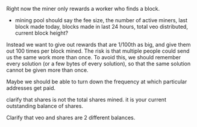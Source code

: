 Right now the miner only rewards a worker who finds a block.

* mining pool should say the fee size, the number of active miners, last block made today, blocks made in last 24 hours, total veo distributed, current block height?

Instead we want to give out rewards that are 1/100th as big, and give them out 100 times per block mined.
The risk is that multiple people could send us the same work more than once.
To avoid this, we should remember every solution (or a few bytes of every solution), so that the same solution cannot be given more than once.


Maybe we should be able to turn down the frequency at which particular addresses get paid.


clarify that shares is not the total shares mined. it is your current outstanding balance of shares.

Clarify that veo and shares are 2 different balances.
